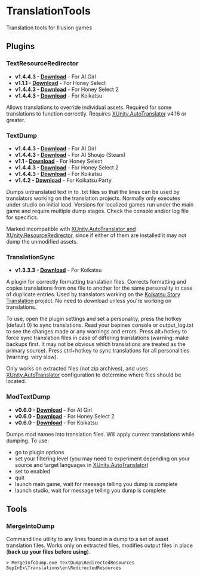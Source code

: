 # TranslationTools
Translation tools for Illusion games

## Plugins

### TextResourceRedirector

- **v1.4.4.3 - [Download](https://github.com/IllusionMods/TranslationTools/releases/download/r23/AI_TextResourceRedirector.v1.4.4.3.zip)** - For AI Girl
- **v1.1.1 - [Download](https://github.com/IllusionMods/TranslationTools/releases/download/r2/HS_TextResourceRedirector.v1.1.1.zip)** - For Honey Select
- **v1.4.4.3 - [Download](https://github.com/IllusionMods/TranslationTools/releases/download/r23/HS2_TextResourceRedirector.v1.4.4.3.zip)** - For Honey Select 2
- **v1.4.4.3 - [Download](https://github.com/IllusionMods/TranslationTools/releases/download/r23/KK_TextResourceRedirector.v1.4.4.3.zip)** - For Koikatsu



Allows translations to override individual assets. Required for some translations to function correctly. Requires [XUnity.AutoTranslator](https://github.com/bbepis/XUnity.AutoTranslator) v4.16 or greater.

### TextDump

- **v1.4.4.3 - [Download](https://github.com/IllusionMods/TranslationTools/releases/download/r21/AI_TextDump.v1.4.4.3.zip)** - For AI Girl
- **v1.4.4.3 - [Download](https://github.com/IllusionMods/TranslationTools/releases/download/r21/AI_INT_TextDump.v1.4.4.3.zip)** - For AI Shoujo (Steam)
- **v1.1 - [Download](https://github.com/IllusionMods/TranslationTools/releases/download/r2/HS_TextDump.v1.1.zip)** - For Honey Select
- **v1.4.4.3 - [Download](https://github.com/IllusionMods/TranslationTools/releases/download/r21/HS2_TextDump.v1.4.4.3.zip)** - For Honey Select 2
- **v1.4.4.3 - [Download](https://github.com/IllusionMods/TranslationTools/releases/download/r21/KK_TextDump.v1.4.4.3.zip)** - For Koikatsu
- **v1.4.2 - [Download](https://github.com/IllusionMods/TranslationTools/releases/download/r11/KKP_TextDump.v1.4.2.zip)** - For Koikatsu Party


Dumps untranslated text in to .txt files so that the lines can be used by translators working on the translation projects. Normally only executes under studio on initial load. Versions for localized games run under the main game and require multiple dump stages. Check the console and/or log file for specifics.

Marked incompatible with [XUnity.AutoTranslator and XUnity.ResourceRedirector](https://github.com/bbepis/XUnity.AutoTranslator), since if either of them are installed it may not dump the unmodified assets.

### TranslationSync

- **v1.3.3.3 - [Download](https://github.com/IllusionMods/TranslationTools/releases/download/r21/KK_TranslationSync.v1.3.3.3.zip)** - For Koikatsu

A plugin for correctly formatting translation files. Corrects formatting and copies translations from one file to another for the same personality in case of duplicate entries. Used by translators working on the [Koikatsu Story Translation](https://github.com/IllusionMods/KoikatsuStoryTranslation) project. No need to download unless you're working on translations.

To use, open the plugin settings and set a personality, press the hotkey (default 0) to sync translations. Read your bepinex console or output_log.txt to see the changes made or any warnings and errors. Press alt+hotkey to force sync translation files in case of differing translations (warning: make backups first. It may not be obvious which translations are treated as the primary source). Press ctrl+hotkey to sync translations for all personalities (warning: very slow).

Only works on extracted files (not zip archives), and uses [XUnity.AutoTranslator](https://github.com/bbepis/XUnity.AutoTranslator) configuration to determine where files should be located.

### ModTextDump

- **v0.6.0 - [Download](https://github.com/IllusionMods/TranslationTools/releases/download/r21/AI_ModTextDump.v0.6.0.zip)** - For AI Girl
- **v0.6.0 - [Download](https://github.com/IllusionMods/TranslationTools/releases/download/r21/HS2_ModTextDump.v0.6.0.zip)** - For Honey Select 2
- **v0.6.0 - [Download](https://github.com/IllusionMods/TranslationTools/releases/download/r21/KK_ModTextDump.v0.6.0.zip)** - For Koikatsu


Dumps mod names into translation files. Will apply current translations while dumping. To use:
- go to plugin options
- set your filtering level (you may need to experiment depending on your source and target languages in [XUnity.AutoTranslator](https://github.com/bbepis/XUnity.AutoTranslator))
- set to enabled
- quit
- launch main game, wait for message telling you dump is complete
- launch studio, wait for message telling you dump is complete

## Tools

### MergeIntoDump

Command line utility to any lines found in a dump to a set of asset translation files.  Works only on extracted files, modifies output files in place (**back up your files before using**).

```
> MergeInfoDump.exe TextDump\RedirectedResources BepInEx\Translations\en\RedirectedResources
```



